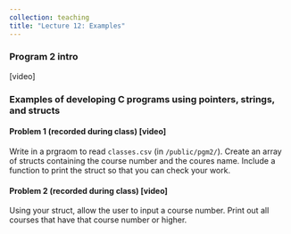 ```yaml
---
collection: teaching
title: "Lecture 12: Examples"
---
```


### Program 2 intro
[video]

### Examples of developing C programs using pointers, strings, and structs

#### Problem 1 (recorded during class) [video]

Write in a prgraom to read `classes.csv` (in `/public/pgm2/`).
Create an array of structs containing the course number
and the coures name. Include a function to print the struct so that you can
check your work.

#### Problem 2 (recorded during class) [video]

Using your struct, allow the user to input a course number. Print out all
courses that have that course number or higher.

